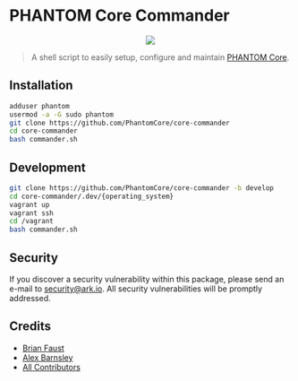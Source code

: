 # PHANTOM Core Commander

<p align="center">
    <img src="https://github.com/PhantomCore/core-commander/blob/master/banner.png" />
</p>

> A shell script to easily setup, configure and maintain [PHANTOM Core](https://github.com/PhantomCore/core).

## Installation

```bash
adduser phantom
usermod -a -G sudo phantom
git clone https://github.com/PhantomCore/core-commander
cd core-commander
bash commander.sh
```

## Development

```sh
git clone https://github.com/PhantomCore/core-commander -b develop
cd core-commander/.dev/{operating_system}
vagrant up
vagrant ssh
cd /vagrant
bash commander.sh
```

## Security

If you discover a security vulnerability within this package, please send an e-mail to security@ark.io. All security vulnerabilities will be promptly addressed.

## Credits

- [Brian Faust](https://github.com/faustbrian)
- [Alex Barnsley](https://github.com/alexbarnsley)
- [All Contributors](https://github.com/PhantomCore/core-commander/graphs/contributors)
